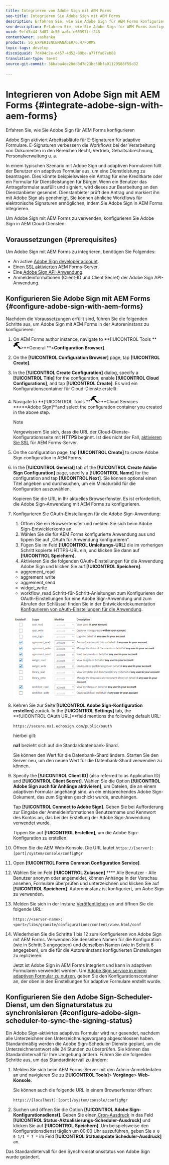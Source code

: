 ```yaml
---
title: Integrieren von Adobe Sign mit AEM Forms
seo-title: Integrieren Sie Adobe Sign mit AEM Forms
description: Erfahren Sie, wie Sie Adobe Sign für AEM Forms konfigurieren
seo-description: Erfahren Sie, wie Sie Adobe Sign für AEM Forms konfigurieren
uuid: 9efd5c44-3d87-4c56-aa6c-e65397fff243
contentOwner: sashanka
products: SG_EXPERIENCEMANAGER/6.4/FORMS
topic-tags: develop
discoiquuid: 7d494c2e-d457-4d52-89be-a77ffa07eb88
translation-type: tm+mt
source-git-commit: 36baba4ee20dd3d7d23bc50bfa91129588f55d32

---
```



# Integrieren von Adobe Sign mit AEM Forms {#integrate-adobe-sign-with-aem-forms}

Erfahren Sie, wie Sie Adobe Sign für AEM Forms konfigurieren

Adobe Sign aktiviert Arbeitsabläufe für E-Signaturen für adaptive Formulare. E-Signaturen verbessern die Workflows bei der Verarbeitung von Dokumenten in den Bereichen Recht, Vertrieb, Gehaltsabrechnung, Personalverwaltung u. a.

In einem typischen Szenario mit Adobe Sign und adaptiven Formularen füllt der Benutzer ein adaptives Formular aus, um eine Dienstleistung zu beantragen. Dies könnte beispielsweise ein Antrag für eine Kreditkarte oder ein Formular für Dienstleistungen für Bürger. Wenn ein Benutzer das Antragsformular ausfüllt und signiert, wird dieses zur Bearbeitung an den Dienstanbieter gesendet. Dienstanbieter prüft den Antrag und markiert ihn mit Adobe Sign als genehmigt. Sie können ähnliche Workflows für elektronische Signaturen ermöglichen, indem Sie Adobe Sign in AEM Forms integrieren.

Um Adobe Sign mit AEM Forms zu verwenden, konfigurieren Sie Adobe Sign in AEM Cloud-Diensten:

## Voraussetzungen {#prerequisites}

Um Adobe Sign mit AEM Forms zu integrieren, benötigen Sie Folgendes:

* An active [Adobe Sign developer account](https://acrobat.adobe.com/us/en/why-adobe/developer-form.html).
* Einen[ SSL aktivierten](/help/sites-administering/ssl-by-default.md) AEM Forms-Server.
* Eine[ Adobe Sign API-Anwendung](https://www.adobe.io/apis/documentcloud/sign/docs.html#!adobeio/adobeio-documentation/master/sign/gstarted/create_app.md).
* Anmeldeinformationen (Client-ID und Client Secret) der Adobe Sign API-Anwendung.

## Konfigurieren Sie Adobe Sign mit AEM Forms {#configure-adobe-sign-with-aem-forms}

Nachdem die Voraussetzungen erfüllt sind, führen Sie die folgenden Schritte aus, um Adobe Sign mit AEM Forms in der Autoreninstanz zu konfigurieren:

1. On AEM Forms author instance, navigate to **[!UICONTROL Tools **![hammer](assets/hammer.png)>**General **>**Configuration Browser]**.
1. On the **[!UICONTROL Configuration Browser]** page, tap **[!UICONTROL Create]**.
1. In the **[!UICONTROL Create Configuration]** dialog, specify a **[!UICONTROL Title]** for the configuration, enable **[!UICONTROL Cloud Configurations]**, and tap **[!UICONTROL Create]**. Es wird ein Konfigurationscontainer für Cloud-Dienste erstellt.
1. Navigate to **[!UICONTROL Tools **![hammer](assets/hammer.png)>**Cloud Services **>**Adobe Sign]**and select the configuration container you created in the above step.

   >[!NOTE]
   >
   >Vergewissern Sie sich, dass die URL der Cloud-Dienste-Konfigurationsseite mit **HTTPS** beginnt. Ist dies nicht der Fall, [aktivieren Sie SSL](/help/sites-administering/ssl-by-default.md) für AEM Forms-Server.

1. On the configuration page, tap **[!UICONTROL Create]** to create Adobe Sign configuration in AEM Forms.
1. In the **[!UICONTROL General]** tab of the **[!UICONTROL Create Adobe Sign Configuration]** page, specify a **[!UICONTROL Name]** for the configuration and tap **[!UICONTROL Next]**. Sie können optional einen Titel angeben und durchsuchen, um ein Miniaturbild für die Konfiguration auszuwählen.

   Kopieren Sie die URL in Ihr aktuelles Browserfenster. Es ist erforderlich, die Adobe Sign-Anwendung mit AEM Forms zu konfigurieren.

1. Konfigurieren Sie OAuth-Einstellungen für die Adobe Sign-Anwendung:

   1. Öffnen Sie ein Browserfenster und melden Sie sich beim Adobe Sign-Entwicklerkonto an.
   1. Wählen Sie die für AEM Forms konfigurierte Anwendung aus und tippen Sie auf „OAuth für Anwendung konfigurieren“.
   1. Fügen Sie im Feld **[!UICONTROL Umleitungs-URL]** die im vorherigen Schritt kopierte HTTPS-URL ein, und klicken Sie dann auf **[!UICONTROL Speichern]**.
   1. Aktivieren Sie die folgenden OAuth-Einstellungen für die Anwendung Adobe Sign und klicken Sie auf **[!UICONTROL Speichern]**.
   * aggrement_read
   * aggrement_write
   * aggrement_send
   * widget_write
   * workflow_read
   Schritt-für-Schritt-Anleitungen zum Konfigurieren der OAuth-Einstellungen für eine Adobe Sign-Anwendung und zum Abrufen der Schlüssel finden Sie in der Entwicklerdokumentation [Konfigurieren von oAuth-Einstellungen für die Anwendung](https://www.adobe.io/apis/documentcloud/sign/docs.html#!adobeio/adobeio-documentation/master/sign/gstarted/configure_oauth.md).

   ![OAuth Config](assets/oauth_config.png)

1. Kehren Sie zur Seite **[!UICONTROL Adobe Sign-Konfiguration erstellen]** zurück. In the **[!UICONTROL Settings]** tab, the **!UICONTROL OAuth URL]**field mentions the following default URL:

   `https://secure.na1.echosign.com/public/oauth`

   hierbei gilt:

   **na1** bezieht sich auf die Standarddatenbank-Shard.

   Sie können den Wert für die Datenbank-Shard ändern. Starten Sie den Server neu, um den neuen Wert für die Datenbank-Shard verwenden zu können.

1. Specify the **[!UICONTROL Client ID]** (also referred to as Application ID) and **[!UICONTROL Client Secret]**. Wählen Sie die Option **[!UICONTROL Adobe Sign auch für Anhänge aktivieren]**, um Dateien, die an einem adaptiven Formular angehängt sind, an ein entsprechendes Adobe Sign-Dokument, das zum Signiren geschickt wurde, anzuhängen.

   Tap **[!UICONTROL Connect to Adobe Sign]**. Geben Sie bei Aufforderung zur Eingabe der Anmeldeinformationen Benutzername und Kennwort des Kontos an, das bei der Erstellung der Adobe Sign-Anwendung verwendet wurde.

   Tippen Sie auf **[!UICONTROL Erstellen]**, um die Adobe Sign-Konfiguration zu erstellen.

1. Öffnen Sie die AEM Web-Konsole. Die URL lautet `https://[server]:[port]/system/console/configMgr`
1. Open **[!UICONTROL Forms Common Configuration Service]**.
1. Wählen Sie im Feld **[!UICONTROL Zulassen]** **** Alle Benutzer - Alle Benutzer anonym oder angemeldet, können Anhänge in der Vorschau ansehen, Formulare überprüfen und unterzeichnen und klicken Sie auf **[!UICONTROL Speichern]**. Autoreninstanz ist konfiguriert, um Aobe Sign zu verwenden.
1. Melden Sie sich in der Instanz [Veröffentlichen](/help/sites-deploying/deploy.md) an und öffnen Sie die folgende URL:

   `https://<server-name>:<port>/libs/granite/configurations/content/view.html/conf`

1. Wiederholen Sie die Schritte 1 bis 12 zum Konfigurieren von Adobe Sign mit AEM Forms. Verwenden Sie denselben Namen für die Konfiguration (wie in Schritt 3 angegeben) und denselben Namen (wie in Schritt 6 angegeben), um die für die Autoreninstanz konfigurierten Einstellungen zu replizieren.

   Jetzt ist Adobe Sign in AEM Forms integriert und kann in adaptiven Formularen verwendet werden. Um [Adobe Sign service in einem adaptiven Formular zu nutzen](/help/forms/using/working-with-adobe-sign.md#configure-adobe-sign-for-an-adaptive-form), geben Sie den Konfigurationscontainer an, der oben in den Einstellungen für adaptive Formulare erstellt wurde.

## Konfigurieren Sie den Adobe Sign-Scheduler-Dienst, um den Signaturstatus zu synchronisieren {#configure-adobe-sign-scheduler-to-sync-the-signing-status}

Ein Adobe Sign-aktivirtes adaptives Formular wird nur gesendet, nachdem alle Unterzeichner den Unterzeichnungsvorgang abgeschlossen haben. Standardmäßig werden die Adobe Sign-Scheduler-Dienste geplant, um die Unterzeichnerantwort alle 24 Stunden zu überprüfen. Sie können das Standardintervall für Ihre Umgebung ändern. Führen Sie die folgenden Schritte aus, um das Standardintervall zu ändern:

1. Melden Sie sich beim AEM Forms-Server mit den Admin-Anmeldedaten an und navigieren Sie zu **[!UICONTROL Tools]**> **Vorgänge**> **Web-Konsole**.

   Sie können auch die folgende URL in einem Browserfenster öffnen:

   `https://[localhost]:[port]/system/console/configMgr`

1. Suchen und öffnen Sie die Option **[!UICONTROL Adobe Sign-Konfigurationsdienst]**. Geben Sie einen[ Cron-Ausdruck](https://en.wikipedia.org/wiki/Cron#CRON_expression) in das Feld **[!UICONTROL Status-Aktualisierungs-Scheduler-Ausdruck]** und klicken Sie auf **[!UICONTROL Speichern]**. Um beispielsweise den Konfigurationsdienst täglich um 00:00 Uhr auszuführen, geben Sie `0 0 0 1/1 * ? *` im Feld **[!UICONTROL Statusupdate Scheduler-Ausdruck]** an.

Das Standardintervall für den Synchronisationsstatus von Adobe Sign wurde geändert.
